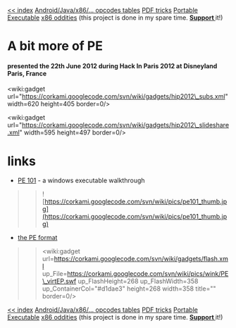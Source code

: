 [<< index](http://code.google.com/p/corkami/) [Android/Java/x86/... opcodes tables](http://opcodes.corkami.com) [PDF tricks](http://pdf.corkami.com) [Portable Executable](http://pe.corkami.com) [x86 oddities](http://x86.corkami.com) (this project is done in my spare time. **[Support ](http://code.google.com/p/corkami/wiki/About#Support_Corkami)** it!)

# A bit more of PE #

#### presented the 22th June 2012 during Hack In Paris 2012 at Disneyland Paris, France ####
&lt;wiki:gadget url="https://corkami.googlecode.com/svn/wiki/gadgets/hip2012\_subs.xml" width=620 height=405 border=0/&gt;

&lt;wiki:gadget url="https://corkami.googlecode.com/svn/wiki/gadgets/hip2012\_slideshare.xml" width=595 height=497 border=0/&gt;

# links #
  * [PE 101](PE101.md) - a windows executable walkthrough
> > ![https://corkami.googlecode.com/svn/wiki/pics/pe101_thumb.jpg](https://corkami.googlecode.com/svn/wiki/pics/pe101_thumb.jpg)
  * [the PE format](PE.md)
> > <wiki:gadget url=https://corkami.googlecode.com/svn/wiki/gadgets/flash.xml up\_File=https://corkami.googlecode.com/svn/wiki/pics/wink/PE\_virtEP.swf up\_FlashHeight=268 up\_FlashWidth=358 up\_ContainerCol="#d1dae3" height=268 width=358 title="" border=0/>

[<< index](http://code.google.com/p/corkami/) [Android/Java/x86/... opcodes tables](http://opcodes.corkami.com) [PDF tricks](http://pdf.corkami.com) [Portable Executable](http://pe.corkami.com) [x86 oddities](http://x86.corkami.com) (this project is done in my spare time. **[Support ](http://code.google.com/p/corkami/wiki/About#Support_Corkami)** it!)